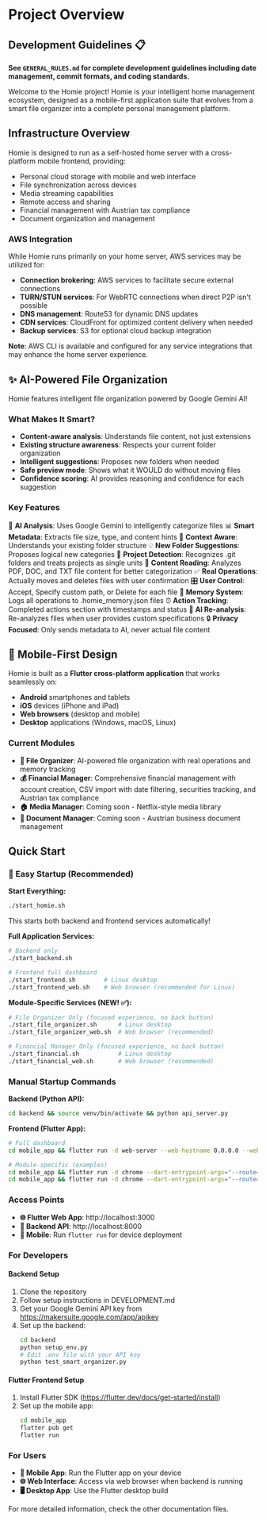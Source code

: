 # Project Overview

## Development Guidelines 📋
**See `GENERAL_RULES.md` for complete development guidelines including date management, commit formats, and coding standards.**

Welcome to the Homie project! Homie is your intelligent home management ecosystem, designed as a mobile-first application suite that evolves from a smart file organizer into a complete personal management platform.

## Infrastructure Overview

Homie is designed to run as a self-hosted home server with a cross-platform mobile frontend, providing:
- Personal cloud storage with mobile and web interface
- File synchronization across devices
- Media streaming capabilities
- Remote access and sharing
- Financial management with Austrian tax compliance
- Document organization and management

### AWS Integration

While Homie runs primarily on your home server, AWS services may be utilized for:
- **Connection brokering**: AWS services to facilitate secure external connections
- **TURN/STUN services**: For WebRTC connections when direct P2P isn't possible
- **DNS management**: Route53 for dynamic DNS updates
- **CDN services**: CloudFront for optimized content delivery when needed
- **Backup services**: S3 for optional cloud backup integration

**Note**: AWS CLI is available and configured for any service integrations that may enhance the home server experience.

## ✨ AI-Powered File Organization

Homie features intelligent file organization powered by Google Gemini AI! 

### What Makes It Smart?
- **Content-aware analysis**: Understands file content, not just extensions
- **Existing structure awareness**: Respects your current folder organization
- **Intelligent suggestions**: Proposes new folders when needed
- **Safe preview mode**: Shows what it WOULD do without moving files
- **Confidence scoring**: AI provides reasoning and confidence for each suggestion

### Key Features
🤖 **AI Analysis**: Uses Google Gemini to intelligently categorize files
📊 **Smart Metadata**: Extracts file size, type, and content hints
🎯 **Context Aware**: Understands your existing folder structure
💡 **New Folder Suggestions**: Proposes logical new categories
📁 **Project Detection**: Recognizes .git folders and treats projects as single units
📄 **Content Reading**: Analyzes PDF, DOC, and TXT file content for better categorization
✅ **Real Operations**: Actually moves and deletes files with user confirmation
🎛️ **User Control**: Accept, Specify custom path, or Delete for each file
📝 **Memory System**: Logs all operations to .homie_memory.json files
⏰ **Action Tracking**: Completed actions section with timestamps and status
🔄 **AI Re-analysis**: Re-analyzes files when user provides custom specifications
🔒 **Privacy Focused**: Only sends metadata to AI, never actual file content

## 📱 Mobile-First Design

Homie is built as a **Flutter cross-platform application** that works seamlessly on:
- **Android** smartphones and tablets
- **iOS** devices (iPhone and iPad)
- **Web browsers** (desktop and mobile)
- **Desktop** applications (Windows, macOS, Linux)

### Current Modules
- **📁 File Organizer**: AI-powered file organization with real operations and memory tracking
- **💰 Financial Manager**: Comprehensive financial management with account creation, CSV import with date filtering, securities tracking, and Austrian tax compliance
- **🏠 Media Manager**: Coming soon - Netflix-style media library
- **📄 Document Manager**: Coming soon - Austrian business document management

## Quick Start

### 🚀 Easy Startup (Recommended)

**Start Everything:**
```bash
./start_homie.sh
```
This starts both backend and frontend services automatically!

**Full Application Services:**
```bash
# Backend only
./start_backend.sh

# Frontend full dashboard
./start_frontend.sh        # Linux desktop
./start_frontend_web.sh    # Web browser (recommended for Linux)
```

**Module-Specific Services (NEW! ✅):**
```bash
# File Organizer Only (focused experience, no back button)
./start_file_organizer.sh      # Linux desktop
./start_file_organizer_web.sh  # Web browser (recommended)

# Financial Manager Only (focused experience, no back button)
./start_financial.sh           # Linux desktop
./start_financial_web.sh       # Web browser (recommended)
```

### Manual Startup Commands

**Backend (Python API):**
```bash
cd backend && source venv/bin/activate && python api_server.py
```

**Frontend (Flutter App):**
```bash
# Full dashboard
cd mobile_app && flutter run -d web-server --web-hostname 0.0.0.0 --web-port 3000

# Module-specific (examples)
cd mobile_app && flutter run -d chrome --dart-entrypoint-args="--route=/file-organizer"
cd mobile_app && flutter run -d chrome --dart-entrypoint-args="--route=/financial"
```

### Access Points
- **🌐 Flutter Web App**: http://localhost:3000
- **🔗 Backend API**: http://localhost:8000
- **📱 Mobile**: Run `flutter run` for device deployment

### For Developers

#### Backend Setup
1. Clone the repository
2. Follow setup instructions in DEVELOPMENT.md
3. Get your Google Gemini API key from https://makersuite.google.com/app/apikey
4. Set up the backend:
   ```bash
   cd backend
   python setup_env.py
   # Edit .env file with your API key
   python test_smart_organizer.py
   ```

#### Flutter Frontend Setup
1. Install Flutter SDK (https://flutter.dev/docs/get-started/install)
2. Set up the mobile app:
   ```bash
   cd mobile_app
   flutter pub get
   flutter run
   ```

### For Users
- **📱 Mobile App**: Run the Flutter app on your device
- **🌐 Web Interface**: Access via web browser when backend is running
- **🖥️ Desktop App**: Use the Flutter desktop build

For more detailed information, check the other documentation files.
